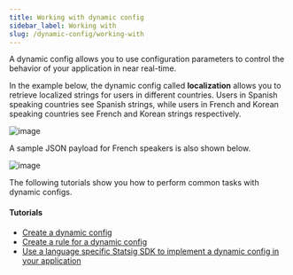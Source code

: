 ```yaml
---
title: Working with dynamic config
sidebar_label: Working with
slug: /dynamic-config/working-with
---
```

A dynamic config allows you to use configuration parameters to control the behavior of your application in near real-time. 

In the example below, 
the dynamic config called **localization** allows you to retrieve localized strings for users in different countries. 
Users in Spanish speaking countries see Spanish strings, while users in French and Korean speaking countries see French and Korean strings respectively. 


![image](https://user-images.githubusercontent.com/1315028/129110998-d2d1cb31-cd87-4f93-81f0-21ab64565763.png)


A sample JSON payload for French speakers is also shown below.

![image](https://user-images.githubusercontent.com/1315028/129111399-c3f0354e-f55d-43fc-b49c-f74eac89bc11.png)


The following tutorials show you how to perform common tasks with dynamic configs.

#### Tutorials
- [Create a dynamic config](https://docs.statsig.com/dynamic-config/create-new)
- [Create a rule for a dynamic config](https://docs.statsig.com/dynamic-config/add-rule)
- [Use a language specific Statsig SDK to implement a dynamic config in your application](https://docs.statsig.com/dynamic-config/implement)
